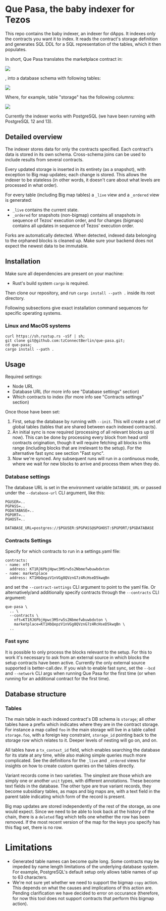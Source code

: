 # Que Pasa, the baby indexer for Tezos

This repo contains the baby indexer, an indexer for dApps. It indexes only the contracts you want it to index. It reads the contract's storage definition and generates SQL DDL for a SQL representation of the tables, which it then populates.

In short, Que Pasa translates the marketplace contract in: 

![](https://i.imgur.com/VhnGtss.png)

, into a database schema with following tables:

![](https://i.imgur.com/Reb4NR2.png)

Where, for example, table "storage" has the following columns: 

![](https://i.imgur.com/6Adw1Cp.png)

Currently the indexer works with PostgreSQL (we have been running with PostgreSQL 12 and 13).

## Detailed overview

The indexer stores data for only the contracts specified. Each contract's data is stored in its own schema. Cross-schema joins can be used to include results from several contracts.

Every updated storage is inserted in its entirety (as a snapshot), with exception to Big map updates; each change is stored. This allows the indexer to be stateless (in other words, it doesn't care about what levels are processed in what order).

For every table (including Big map tables) a `_live` view and a `_ordered` view is generated:
- `_live` contains the current state.
- `_ordered` for snapshots (non-bigmap) contains all snapshots in sequence of Tezos' execution order, and for changes (bigmaps) contains all updates in sequence of Tezos' execution order.

Forks are automatically detected. When detected, indexed data belonging to the orphaned blocks is cleaned up. Make sure your backend does not expect the newest data to be immutable.

## Installation

Make sure all dependencies are present on your machine:
- Rust's build system `cargo` is required.

Then clone our repository, and run `cargo install --path .` inside its root directory.

Following subsections give exact installation command sequences for specific operating systems.

### Linux and MacOS systems

```
curl https://sh.rustup.rs -sSf | sh;
git clone git@github.com:tzConnectBerlin/que-pasa.git;
cd que-pasa;
cargo install --path .
```

## Usage

Required settings:
- Node URL
- Database URL (for more info see "Database settings" section)
- Which contracts to index (for more info see "Contracts settings" section)

Once those have been set:
1. First, setup the database by running with `--init`. This will create a set of global tables (tables that are shared between each indexed contracts).
2. An initial sync is now required (processing of all relevant blocks up til now). This can be done by processing every block from head until contracts origination, though it will require fetching all blocks in this range (including blocks that are irrelevant to the setup). For the alternative fast sync see section "Fast sync".
3. Now we're synced. Any subsequent runs will run in a continuous mode, where we wait for new blocks to arrive and process them when they do.

### Database settings

The database URL is set in the environment variable `DATABASE_URL` or passed under the `--database-url` CLI argument, like this:

```
PGUSER=..
PGPASS=..
PGDATABASE=..
PGPORT=..
PGHOST=..

DATABASE_URL=postgres://$PGUSER:$PGPASS@$PGHOST:$PGPORT/$PGDATABASE
```

### Contracts Settings

Specify for which contracts to run in a settings.yaml file:
```
contracts:
- name: nft
  address: KT1RJ6PbjHpwc3M5rw5s2Nbmefwbuwbdxton
- name: marketplace
  address: KT1HbQepzV1nVGg8QVznG7z4RcHseD5kwqBn
```
and set the `--contract-settings` CLI argument to point to the yaml file. Or alternatively/and additionally specify contracts through the `--contracts` CLI argument:
```
que-pasa \
  .. \
  --contracts \
    nft=KT1RJ6PbjHpwc3M5rw5s2Nbmefwbuwbdxton \
    marketplace=KT1HbQepzV1nVGg8QVznG7z4RcHseD5kwqBn \
  ..
```

### Fast sync

It is possible to only process the blocks relevant to the setup. For this to work it's necessary to ask from an external source in which blocks the setup contracts have been active. Currently the only external source supported is better-call.dev. If you wish to enable fast sync, set the `--bcd` and `--network` CLI args when running Que Pasa for the first time (or when running for an additional contract for the first time).

## Database structure

### Tables
The main table in each indexed contract's DB schema is `storage`; all other tables have a prefix which indicates where they are in the contract storage. For instance a map called `foo` in the main storage will live in a table called `storage.foo`, with a foreign key constraint, `storage_id` pointing back to the storage row which relates to it. Deeper levels of nesting will go on, and on.

All tables have a `tx_context_id` field, which enables searching the database for its state at any time, while also making simple queries much more complicated. See the definitions for the `_live` and `_ordered` views for insights on how to create custom queries on the tables directly.

Variant records come in two varieties. The simplest are those which are simply one or another `unit` types, with different annotations. These become text fields in the database. The other type are true variant records, they become subsidiary tables, as maps and big maps are, with a text field in the parent table indicating which form of the record is present.

Big map updates are stored independently of the rest of the storage, as one would expect. Since we need to be able to look back at the history of the chain, there is a `deleted` flag which tells one whether the row has been removed. If the most recent version of the map for the keys you specify has this flag set, there is no row.

# Limitations

- Generated table names can become quite long. Some contracts may be impeded by name length limitations of the underlying database system. For example, PostgreSQL's default setup only allows table names of up to 63 characters.
- We're not sure yet whether we need to support the bigmap `copy` action. This depends on what the causes and implications of this action are. Pending clarification we have decided to error on occurance (therefore, for now this tool does not support contracts that perform this bigmap action).
